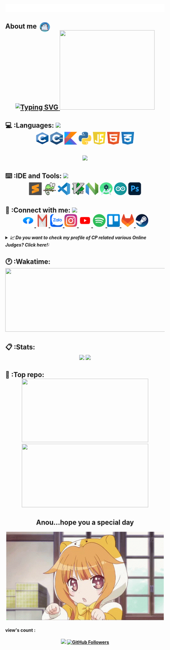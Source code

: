 <div>
  <img src="config/style.svg" alt="css-in-readme"></img>
</div>
<!-- <iframe src="https://ideone.com/embed/vUoVMH" width="100%" height="300px" frameborder="0" style="border: 1px solid #c0c0c0; overflow-x: hidden;" bis_size="{&quot;x&quot;:8,&quot;y&quot;:26,&quot;w&quot;:1521,&quot;h&quot;:301,&quot;abs_x&quot;:8,&quot;abs_y&quot;:26}"></iframe> -->
<div>
  <h2> About me &nbsp;
    <img src="config/dancingcat.gif" width=32px style="border-radius:50px; position: absolute;">
    <div align="center">
      <a
        href="https://readme-typing-svg.herokuapp.com?font=Inika&duration=2000&pause=1000&color=27F791&background=209CFF00&vCenter=true&height=30&lines=I'm+Vu;I'm+still+a+student+at+Tran+Phu+High+School;Hobby+%3F+;Competitive+programming;You+can+search+me+on+CP+webs+as+%22winky%22;Dream+school+%3F;Ye+HCMUT">
        <img
          src="https://readme-typing-svg.herokuapp.com?font=Inika&multiline=true&duration=1500&pause=1000&color=F60E80&background=209CFF00&vCenter=true&height=250&lines=I'm+Vu;I'm+still+a+student+at+Tran+Phu+High+School;Hobby+%3F+;Competitive+programming;You+can+search+me+on+CP+webs+as+%22winky%22;Dream+school+%3F;Ye+HCMUT;And;I+love+Emilia+at+all+!!!"
          alt="Typing SVG" />
      </a>
      <a href="https://spotify-recently-played-readme.vercel.app/api?user=317kafuqbev46sq43z2u3zjjbpym&unique=true"><img
          src="https://spotify-recently-played-readme.vercel.app/api?user=317kafuqbev46sq43z2u3zjjbpym&unique=true"
          height=250 width=300>
      </a>
    </div>
  </h2>
</div>


<!--Programming Languages-->
<div>
  <h2>💻 :Languages:
    <img
      src="https://media2.giphy.com/media/QssGEmpkyEOhBCb7e1/giphy.gif?cid=ecf05e47a0n3gi1bfqntqmob8g9aid1oyj2wr3ds3mg700bl&rid=giphy.gif"
      width=32px>
    <div align="center">
      <img src="config/languages/c.svg" title="C" alt="C" width="40" height="40" />
      <img src="config/languages/cpp.svg" title="C++" alt="C++" width="40" height="40" />
      <img src="config/languages/kotlin.svg" title="Kotlin" alt="Kotlin" width="40" height="40" />
      <img src="config/languages/python.svg" alt="Python" width="40" height="40" />
      <img src="config/languages/javascript.svg" title="Javascript" alt="Javascript" width="40" height="40" />
      <img src="config/languages/html.svg" title="HTML" alt="HTML" width="40" height="40" />
      <img src="config/languages/css.svg" title="CSS" alt="CSS" width="40" height="40" />
    </div>
    <div align="center">
      <br>
      <img width="300"
        src=https://github-readme-stats.vercel.app/api/top-langs/?username=threalwinky&hide=tex&theme=dracula&layout=compact&langs_count=10>
    </div>
  </h2>
</div>

<!--IDE-->
<div>
  <h2>⌨️ :IDE and Tools:
    <img
      src="https://media2.giphy.com/media/zOx4kKZLsfuqShoh2t/giphy.gif?cid=ecf05e47fc7zyhzlatnyzcs7agnxan8gse9clnt7zj5hk6xa&rid=giphy.gif&ct=s"
      width=32px>
    <div align="center">
      <img src="config/ides/sublime-text.svg" title="Sublime Text" alt="Sublime Text" width="40" height="40" />
      <img src="config/ides/notepad.svg" title="Notepad++" alt="Notepad++" width="40" height="40" />
      <img src="config/ides/vs-code.svg" title="Visual Studio Code" alt="Visual Studio Code" width="40" height="40" />
      <img src="config/ides/vim.svg" title="Vim" alt="Vim" width="40" height="40" />
      <img src="config/ides/neovim.svg" title="NeoVim" alt="Vim" width="40" height="40" />
      <img src="config/ides/AS.png" title="Android Studio" alt="Android Studio" width="40" height="40" />
      <img src="config/ides/arduino.png" title="Arduino" alt="Arduino" width="40" height="40" />
      <img src="config/ides/AP.png" title="Adobe Photoshop" alt="Adobe Photoshop" width="40" height="40" />
    </div>
  </h2>
</div>

<!--Information-->
<div>
  <h2>📱 :Connect with me:
    <img
      src="https://media0.giphy.com/media/23D8NR89IoZUC9jgsO/giphy.gif?cid=ecf05e477hmzbzil27a59wb06ing9uwwcf2pi30sn41nsx67&rid=giphy.gif&ct=s"
      width=32px>
    <div align="center">
      <a href="https://www.facebook.com/winky.no.sl33p">
        <img src="config/facebook.svg" alt="FaceBook Badge" / width="40" height="40">
      </a>
      <a href="mailto:voquangvu09112006@gmail.com">
        <img src="config/gmail.svg" alt="Gmail Badge" / width="40" height="40">
      </a>
      <a href="https://zalo.me/0777473911">
        <img src="config/zalo2.webp" alt="Zalo Badge" / width="40" height="40">
      </a>
      <a href="https://www.instagram.com/threalwinky/">
        <img src="config/instagram.svg" alt="Instagram Badge" / width="40" height="40">
      </a>
      <a href="https://www.youtube.com/channel/UCRgUlpqUC72yH0aE3HgrD8Q">
        <img src="config/youtube.svg" alt="Youtube Badge" / width="40" height="40">
      </a>
      <a href="https://open.spotify.com/user/317kafuqbev46sq43z2u3zjjbpym?si=12b3f867de3a4744">
        <img src="config/spotify.svg" alt="Spotify Badge" / width="40" height="40">
      </a>
      <a href="https://trello.com/voquangvu09112006/boards">
        <img src="config/trello.svg" alt="Trello Badge" / width="40" height="40">
      </a>
      <a href="https://gitlab.com/wjbulikescoding">
        <img src="config/gitlab.svg" alt="Gitlab Badge" / width="40" height="40">
      </a>
      <a href="https://steamcommunity.com/profiles/76561199213454484/">
        <img src="config/steam.svg" alt="Steam Badge" / width="40" height="40">
      </a>
    </div>
    <h5>
      <details>
        <summary> 📈 Do you want to check my profile of CP related various Online Judges? Click here!:</summary>
        <div align="center">
          <a href="https://codeforces.com/profile/sadboiz"><img src="config/cf.png" witdh=20 height=20 style="border-radius: 50%;"> Codeforces
          </a><br>
          <a href="https://oj.vnoi.info/user/lelouchorz"><img src="config/vnoj.png" witdh=20 height=20> VNOJ </a><br>
          <a href="https://oj.luyencode.net/user-home?username=vux123"><img src="config/luyencode.png" witdh=20
              height=20 style="border-radius: 50%;"> Luyencode </a><br>
          <a href="https://leetcode.com/wjbulikescoding/"><img src="config/leetcode.png" witdh=20 height=20> Leetcode
          </a><br>
          <a href="https://www.hackerrank.com/thuangailelouch"><img src="config/hr.png" witdh=20 height=20> Hackerrank
          </a><br>
          <a href="https://www.spoj.com/users/caubengokngek/"><img src="config/spoj.jfif" witdh=20 height=20 style="border-radius: 50%;"> SPOJ
          </a><br>
          <h6>Many more are coming soon...</h6> :clap:
        </div>
      </details>
    </h5>
  </h2>

</div>


<!--Wakatime-->
<div>

  <h2>🕐 :Wakatime:
    <div align="center">
      <img src = "https://github-readme-stats.vercel.app/api/wakatime?username=winky&theme=dracula&layout=compact&langs_count=6" height = 200 width = 600
    </div>
  </h2>

</div>

<div>
  <h2>📋 :Stats:
    <div align="center">
      <img src = "https://github-readme-stats.vercel.app/api?username=threalwinky&show_icons=true&theme=dracula">
      <img
        src="https://github-profile-trophy.vercel.app/?username=threalwinky&theme=dracula&margin-w=15&margin-h=15&row=2&column=3" />
    </div>
  </h2>

</div>

<!-- Repository-->

  <h2>💾 :Top repo:
    <div align = "center">
      <a href = https://github.com/wjbulikescoding/CP-Lib>
        <img src = "https://github-readme-stats.vercel.app/api/pin/?username=threalwinky&repo=CP-Lib&theme=dracula" height = 200 width = 400>
      </a>
      <a href = https://github.com/wjbulikescoding/DS-AL>
        <img src = "https://github-readme-stats.vercel.app/api/pin/?username=threalwinky&repo=DS-AL&theme=dracula" height = 200 width = 400>
      </a>
    </div>
  </h2>

<!--Conclusion -->

<div id="header" align="center">
  <h2> Anou...hope you a special day </h2>
  <img src="config/loli.gif">
</div>

<!--More-->

</div>
<div>
  <h4> view's count : <h4>
      <div align="center">
        <div>
          <img src="https://komarev.com/ghpvc/?username=threalwinky&style=plastic&color=brightgreen">
          <a href="https://github.com/wjbulikescoding?tab=followers">
            <img
              src="https://img.shields.io/github/followers/threalwinky?label=Followers&logo=GitHub&style=for-the-badge"
              alt="GitHub Followers" />
          </a>
          <div>
            <br>
            </div>
        </div>
      </div>
      </h4>
</div>
